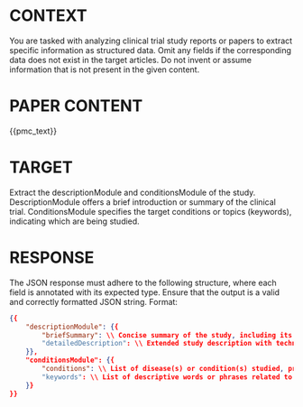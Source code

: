 # CONTEXT #
You are tasked with analyzing clinical trial study reports or papers to extract specific information as structured data. Omit any fields if the corresponding data does not exist in the target articles. Do not invent or assume information that is not present in the given content.
# PAPER CONTENT #
{{pmc_text}}

# TARGET #
Extract the descriptionModule and conditionsModule of the study. DescriptionModule offers a brief introduction or summary of the clinical trial. ConditionsModule specifies the target conditions or topics (keywords), indicating which are being studied.
# RESPONSE #
The JSON response must adhere to the following structure, where each field is annotated with its expected type.
Ensure that the output is a valid and correctly formatted JSON string.
Format:
```json
{{
    "descriptionModule": {{
        "briefSummary": \\ Concise summary of the study, including its hypothesis, in layman's terms: TEXT (max 5000 chars)
        "detailedDescription": \\ Extended study description with technical details, excluding full protocol or duplicate information: TEXT (max 32000 chars)
    }},
    "conditionsModule": {{
        "conditions": \\ List of disease(s) or condition(s) studied, preferably using MeSH or SNOMED CT terms: ARRAY of TEXT
        "keywords": \\ List of descriptive words or phrases related to the study, preferably using MeSH terms: ARRAY of TEXT
    }}
}}
```